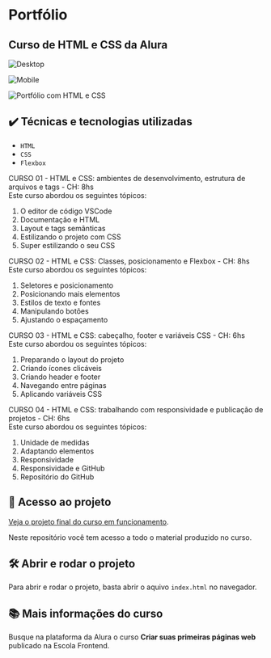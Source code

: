 # Portfólio  
## Curso de HTML e CSS da Alura  

![Desktop](https://user-images.githubusercontent.com/41968938/228979546-ff054598-cb0f-4e19-ad7a-b13523be28dd.jpg)  

![Mobile](https://user-images.githubusercontent.com/41968938/228979511-060897f1-8bbb-47fa-81a6-683e17c66b8c.png)  

![Portfólio com HTML e CSS](https://patyfil.github.io/portfolio-html-e-css-alura/)

## ✔️ Técnicas e tecnologias utilizadas

- `HTML`  
- `CSS`  
- `Flexbox`  

CURSO 01 - HTML e CSS: ambientes de desenvolvimento, estrutura de arquivos e tags - CH: 8hs  
Este curso abordou os seguintes tópicos:  
1. O editor de código VSCode  
2. Documentação e HTML  
3. Layout e tags semânticas  
4. Estilizando o projeto com CSS  
5. Super estilizando o seu CSS  

CURSO 02 - HTML e CSS: Classes, posicionamento e Flexbox - CH: 8hs  
Este curso abordou os seguintes tópicos:  
1. Seletores e posicionamento  
2. Posicionando mais elementos  
3. Estilos de texto e fontes  
4. Manipulando botões  
5. Ajustando o espaçamento  

CURSO 03 - HTML e CSS: cabeçalho, footer e variáveis CSS - CH: 6hs  
Este curso abordou os seguintes tópicos:
1. Preparando o layout do projeto
2. Criando ícones clicáveis
3. Criando header e footer
4. Navegando entre páginas
5. Aplicando variáveis CSS

CURSO 04 - HTML e CSS: trabalhando com responsividade e publicação de projetos - CH: 6hs  
Este curso abordou os seguintes tópicos:
1. Unidade de medidas
2. Adaptando elementos
3. Responsividade
4. Responsividade e GitHub
5. Repositório do GitHub


## 📁 Acesso ao projeto

[Veja o projeto final do curso em funcionamento](https://patyfil.github.io/portfolio-html-e-css-alura/).

Neste repositório você tem acesso a todo o material produzido no curso.

## 🛠️ Abrir e rodar o projeto

Para abrir e rodar o projeto, basta abrir o aquivo `index.html` no navegador.

## 📚 Mais informações do curso

Busque na plataforma da Alura o curso **Criar suas primeiras páginas web** publicado na Escola Frontend.
